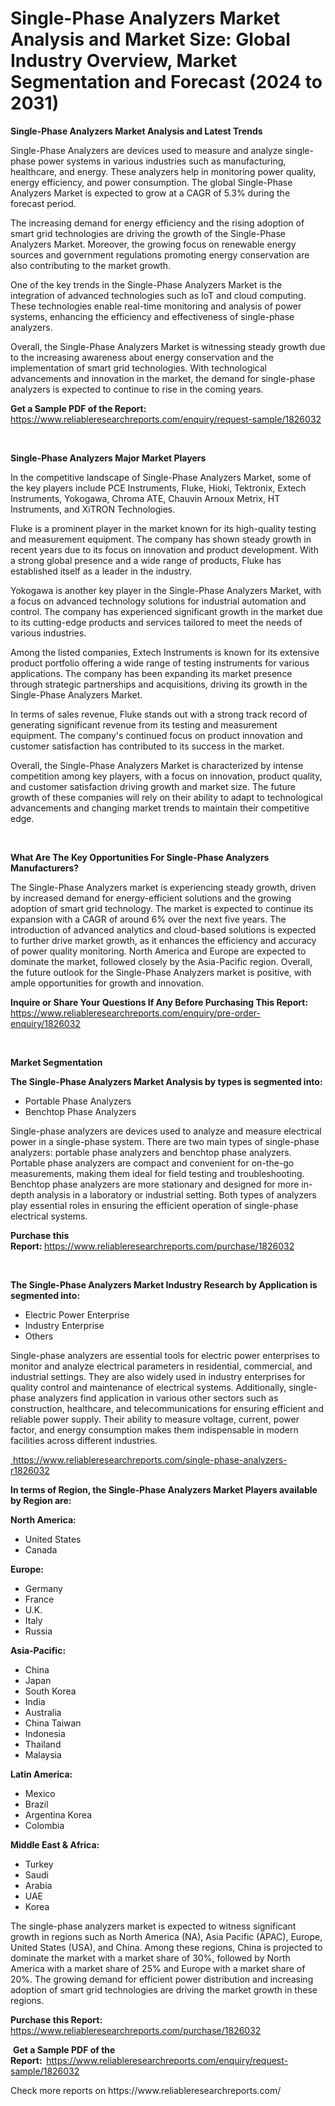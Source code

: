 <p><h1>Single-Phase Analyzers Market Analysis and Market Size: Global Industry Overview, Market Segmentation and Forecast (2024 to 2031)</h1></p><p><strong>Single-Phase Analyzers Market Analysis and Latest Trends</strong></p>
<p><p>Single-Phase Analyzers are devices used to measure and analyze single-phase power systems in various industries such as manufacturing, healthcare, and energy. These analyzers help in monitoring power quality, energy efficiency, and power consumption. The global Single-Phase Analyzers Market is expected to grow at a CAGR of 5.3% during the forecast period.</p><p>The increasing demand for energy efficiency and the rising adoption of smart grid technologies are driving the growth of the Single-Phase Analyzers Market. Moreover, the growing focus on renewable energy sources and government regulations promoting energy conservation are also contributing to the market growth.</p><p>One of the key trends in the Single-Phase Analyzers Market is the integration of advanced technologies such as IoT and cloud computing. These technologies enable real-time monitoring and analysis of power systems, enhancing the efficiency and effectiveness of single-phase analyzers.</p><p>Overall, the Single-Phase Analyzers Market is witnessing steady growth due to the increasing awareness about energy conservation and the implementation of smart grid technologies. With technological advancements and innovation in the market, the demand for single-phase analyzers is expected to continue to rise in the coming years.</p></p>
<p><strong>Get a Sample PDF of the Report:&nbsp;</strong> <a href="https://www.reliableresearchreports.com/enquiry/request-sample/1826032">https://www.reliableresearchreports.com/enquiry/request-sample/1826032</a></p>
<p>&nbsp;</p>
<p><strong>Single-Phase Analyzers Major Market Players</strong></p>
<p><p>In the competitive landscape of Single-Phase Analyzers Market, some of the key players include PCE Instruments, Fluke, Hioki, Tektronix, Extech Instruments, Yokogawa, Chroma ATE, Chauvin Arnoux Metrix, HT Instruments, and XiTRON Technologies.</p><p>Fluke is a prominent player in the market known for its high-quality testing and measurement equipment. The company has shown steady growth in recent years due to its focus on innovation and product development. With a strong global presence and a wide range of products, Fluke has established itself as a leader in the industry.</p><p>Yokogawa is another key player in the Single-Phase Analyzers Market, with a focus on advanced technology solutions for industrial automation and control. The company has experienced significant growth in the market due to its cutting-edge products and services tailored to meet the needs of various industries.</p><p>Among the listed companies, Extech Instruments is known for its extensive product portfolio offering a wide range of testing instruments for various applications. The company has been expanding its market presence through strategic partnerships and acquisitions, driving its growth in the Single-Phase Analyzers Market.</p><p>In terms of sales revenue, Fluke stands out with a strong track record of generating significant revenue from its testing and measurement equipment. The company's continued focus on product innovation and customer satisfaction has contributed to its success in the market.</p><p>Overall, the Single-Phase Analyzers Market is characterized by intense competition among key players, with a focus on innovation, product quality, and customer satisfaction driving growth and market size. The future growth of these companies will rely on their ability to adapt to technological advancements and changing market trends to maintain their competitive edge.</p></p>
<p>&nbsp;</p>
<p><strong>What Are The Key Opportunities For Single-Phase Analyzers Manufacturers?</strong></p>
<p><p>The Single-Phase Analyzers market is experiencing steady growth, driven by increased demand for energy-efficient solutions and the growing adoption of smart grid technology. The market is expected to continue its expansion with a CAGR of around 6% over the next five years. The introduction of advanced analytics and cloud-based solutions is expected to further drive market growth, as it enhances the efficiency and accuracy of power quality monitoring. North America and Europe are expected to dominate the market, followed closely by the Asia-Pacific region. Overall, the future outlook for the Single-Phase Analyzers market is positive, with ample opportunities for growth and innovation.</p></p>
<p><strong>Inquire or Share Your Questions If Any Before Purchasing This Report:</strong> <a href="https://www.reliableresearchreports.com/enquiry/pre-order-enquiry/1826032">https://www.reliableresearchreports.com/enquiry/pre-order-enquiry/1826032</a></p>
<p>&nbsp;</p>
<p><strong>Market Segmentation</strong></p>
<p><strong>The Single-Phase Analyzers Market Analysis by types is segmented into:</strong></p>
<p><ul><li>Portable Phase Analyzers</li><li>Benchtop Phase Analyzers</li></ul></p>
<p><p>Single-phase analyzers are devices used to analyze and measure electrical power in a single-phase system. There are two main types of single-phase analyzers: portable phase analyzers and benchtop phase analyzers. Portable phase analyzers are compact and convenient for on-the-go measurements, making them ideal for field testing and troubleshooting. Benchtop phase analyzers are more stationary and designed for more in-depth analysis in a laboratory or industrial setting. Both types of analyzers play essential roles in ensuring the efficient operation of single-phase electrical systems.</p></p>
<p><strong>Purchase this Report:&nbsp;</strong><a href="https://www.reliableresearchreports.com/purchase/1826032">https://www.reliableresearchreports.com/purchase/1826032</a></p>
<p>&nbsp;</p>
<p><strong>The Single-Phase Analyzers Market Industry Research by Application is segmented into:</strong></p>
<p><ul><li>Electric Power Enterprise</li><li>Industry Enterprise</li><li>Others</li></ul></p>
<p><p>Single-phase analyzers are essential tools for electric power enterprises to monitor and analyze electrical parameters in residential, commercial, and industrial settings. They are also widely used in industry enterprises for quality control and maintenance of electrical systems. Additionally, single-phase analyzers find application in various other sectors such as construction, healthcare, and telecommunications for ensuring efficient and reliable power supply. Their ability to measure voltage, current, power factor, and energy consumption makes them indispensable in modern facilities across different industries.</p></p>
<p><a href="https://www.reliableresearchreports.com/single-phase-analyzers-r1826032">&nbsp;https://www.reliableresearchreports.com/single-phase-analyzers-r1826032</a></p>
<p><strong>In terms of Region, the Single-Phase Analyzers Market Players available by Region are:</strong></p>
<p>
    <p> <strong> North America: </strong>
        <ul>
            <li>United States</li>
            <li>Canada</li>
        </ul>
        </p> 
    <p> <strong> Europe: </strong>
        <ul>
            <li>Germany</li>
            <li>France</li>
            <li>U.K.</li>
            <li>Italy</li>
            <li>Russia</li>
        </ul>
        </p> 
    <p> <strong> Asia-Pacific: </strong>
        <ul>
            <li>China</li>
            <li>Japan</li>
            <li>South Korea</li>
            <li>India</li>
            <li>Australia</li>
            <li>China Taiwan</li>
            <li>Indonesia</li>
            <li>Thailand</li>
            <li>Malaysia</li>
        </ul>
        </p> 
    <p> <strong> Latin America: </strong>
        <ul>
            <li>Mexico</li>
            <li>Brazil</li>
            <li>Argentina Korea</li>
            <li>Colombia</li>
        </ul>
        </p> 
    <p> <strong> Middle East & Africa: </strong>
        <ul>
            <li>Turkey</li>
            <li>Saudi</li>
            <li>Arabia</li>
            <li>UAE</li>
            <li>Korea</li>
        </ul>
    </p>
    </p>
<p><p>The single-phase analyzers market is expected to witness significant growth in regions such as North America (NA), Asia Pacific (APAC), Europe, United States (USA), and China. Among these regions, China is projected to dominate the market with a market share of 30%, followed by North America with a market share of 25% and Europe with a market share of 20%. The growing demand for efficient power distribution and increasing adoption of smart grid technologies are driving the market growth in these regions.</p></p>
<p><strong>Purchase this Report: </strong><a href="https://www.reliableresearchreports.com/purchase/1826032">https://www.reliableresearchreports.com/purchase/1826032</a></p>
<p>&nbsp;<strong>Get a Sample PDF of the Report:&nbsp;&nbsp;</strong><a href="https://www.reliableresearchreports.com/enquiry/request-sample/1826032">https://www.reliableresearchreports.com/enquiry/request-sample/1826032</a></p>
<p><strong></strong></p>
<p>Check more reports on https://www.reliableresearchreports.com/</p>
